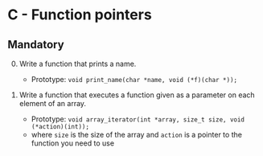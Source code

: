 # C - Function pointers

## Mandatory

0. Write a function that prints a name.

	- Prototype: `void print_name(char *name, void (*f)(char *));`

1. Write a function that executes a function given as a parameter on each element of an array.
	
	- Prototype: `void array_iterator(int *array, size_t size, void (*action)(int));`
	- where `size` is the size of the array and `action` is a pointer to the function you need to use


